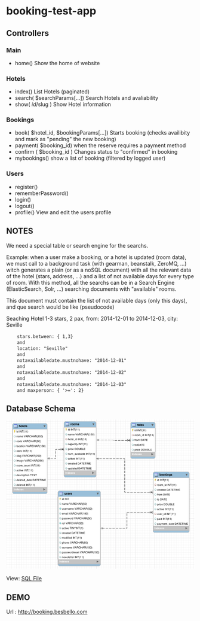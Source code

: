 # booking-test-app


## Controllers

### Main

* home()
	Show the home of website

### Hotels 

* index()
	List Hotels (paginated)
* search( $searchParams[...])
	Search Hotels and avaliability		
* show( $id/$slug )
	Show Hotel information

### Bookings

* book( $hotel_id, $bookingParams[...])
	Starts booking (checks availibity and mark as "pending" the new booking)
* payment( $booking_id)
	when the reserve requires a payment method
* confirm ( $booking_id )
	Changes status to "confirmed" in booking
* mybookings() 
	show a list of booking (filtered by logged user)

### Users

* register()
* rememberPassword()
* login()
* logout()
* profile()
	View and edit the users profile

## NOTES

We need a special table or search engine for the searchs. 

Example: when a user make a booking, or a hotel is updated (room data), we must call to a background task (with gearman, beanstalk, ZeroMQ, ...) witch generates a plain (or as a noSQL document) with all the relevant data of the hotel (stars, address, ...) and a list of not available days for every type of room. With this method, all the searchs can be in a Search Engine (ElasticSearch, Solr, ...) searching documents with "available" rooms.

This document must contain the list of not available days (only this days), and que search would be like  (pseudocode)

Seaching Hotel 1-3 stars, 2 pax, from: 2014-12-01 to 2014-12-03, city: Seville
```
	stars.between: { 1,3}
	and
	location: "Seville"
	and 
	notavailabledate.mustnohave: "2014-12-01" 
	and 
	notavailabledate.mustnohave: "2014-12-02" 
	and 
	notavailabledate.mustnohave: "2014-12-03"
	and maxperson: { '>=': 2} 
```




## Database Schema
 
![alt tag](docs/schema.png)

View: [SQL File](docs/database_schema.sql)

## DEMO

Url : http://booking.besbello.com 



